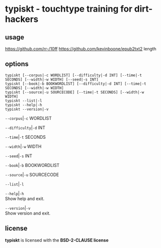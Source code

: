# typiskt - touchtype training for dirt-hackers 

usage
-----

https://github.com/rr-/10ff
https://github.com/kevinboone/epub2txt2 length


options
-------

```text
typiskt [--corpus|-c WORDLIST] [--difficulty|-d INT] [--time|-t SECONDS] [--width|-w WIDTH] [--seed|-s INT]
typiskt [--book|-b BOOKWORDLIST] [--difficulty|-d INT] [--time|-t SECONDS] [--width|-w WIDTH]
typiskt [--source|-u SOURCECODE] [--time|-t SECONDS] [--width|-w WIDTH]
typiskt --list|-l
typiskt --help|-h
typiskt --version|-v
```


`--corpus`|`-c` WORDLIST  

`--difficulty`|`-d` INT  

`--time`|`-t` SECONDS  

`--width`|`-w` WIDTH  

`--seed`|`-s` INT  

`--book`|`-b` BOOKWORDLIST  

`--source`|`-u` SOURCECODE  

`--list`|`-l`  

`--help`|`-h`  
Show help and exit.

`--version`|`-v`  
Show version and exit.

## license

**typiskt** is licensed with the **BSD-2-CLAUSE license**


